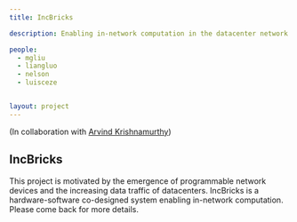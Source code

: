 ```yaml
---
title: IncBricks

description: Enabling in-network computation in the datacenter network

people:
  - mgliu
  - liangluo
  - nelson
  - luisceze


layout: project
---
```

(In collaboration with [Arvind Krishnamurthy](http://www.cs.washington.edu/people/faculty/arvind))

## IncBricks
This project is motivated by the emergence of programmable network devices and the increasing data traffic of datacenters. IncBricks is a hardware-software co-designed system enabling in-network computation. Please come back for more details.
